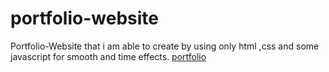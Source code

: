 # portfolio-website
Portfolio-Website that i am able to create by using only html ,css and some javascript for smooth and time effects.
[portfolio](https://vigilant-dijkstra-b26ac1.netlify.app)
